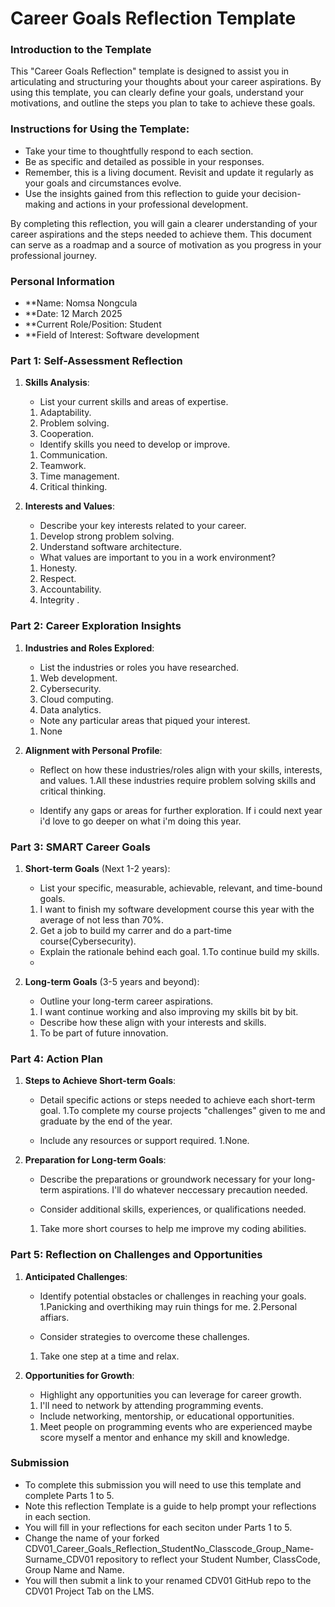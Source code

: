 
# Career Goals Reflection Template

### Introduction to the Template

This "Career Goals Reflection" template is designed to assist you in articulating and structuring your thoughts about your career aspirations. By using this template, you can clearly define your goals, understand your motivations, and outline the steps you plan to take to achieve these goals.

### Instructions for Using the Template:

- Take your time to thoughtfully respond to each section.
- Be as specific and detailed as possible in your responses.
- Remember, this is a living document. Revisit and update it regularly as your goals and circumstances evolve.
- Use the insights gained from this reflection to guide your decision-making and actions in your professional development.

By completing this reflection, you will gain a clearer understanding of your career aspirations and the steps needed to achieve them. This document can serve as a roadmap and a source of motivation as you progress in your professional journey.

### Personal Information

- **Name: Nomsa Nongcula
- **Date: 12 March 2025
- **Current Role/Position: Student
- **Field of Interest: Software development

### Part 1: Self-Assessment Reflection

1. **Skills Analysis**:
    
    - List your current skills and areas of expertise.
    1. Adaptability.
    2. Problem solving.
    3. Cooperation.
  
    - Identify skills you need to develop or improve.
    1. Communication.
    2. Teamwork.
    3. Time management.
    4. Critical thinking.
     
2. **Interests and Values**:
    
    - Describe your key interests related to your career.
    1. Develop strong problem solving.
    2. Understand software architecture.
      
    - What values are important to you in a work environment?
    1. Honesty.
    2. Respect.
    3. Accountability.
    4. Integrity .

### Part 2: Career Exploration Insights

1. **Industries and Roles Explored**:
    
    - List the industries or roles you have researched.
    1. Web development.
    2. Cybersecurity.
    3. Cloud computing.
    4. Data analytics. 
    - Note any particular areas that piqued your interest.
   1.  None
2. **Alignment with Personal Profile**:
    
    - Reflect on how these industries/roles align with your skills, interests, and values.
    1.All these industries require problem solving skills and  critical thinking.

    - Identify any gaps or areas for further exploration.
    If i could next year i'd love to go deeper on what i'm doing this year. 

### Part 3: SMART Career Goals

1. **Short-term Goals** (Next 1-2 years):
    
    - List your specific, measurable, achievable, relevant, and time-bound goals.
    1. I want to finish my software development course this year with the average of not less than 70%.
    2. Get a job to build my carrer and do a part-time course(Cybersecurity).
     
    - Explain the rationale behind each goal.
    1.To continue build my skills. 
    - 
2. **Long-term Goals** (3-5 years and beyond):
    
    - Outline your long-term career aspirations.
    1. I want continue working and also improving my skills bit by bit. 
    
    - Describe how these align with your interests and skills.
    1. To be part of future innovation. 

### Part 4: Action Plan

1. **Steps to Achieve Short-term Goals**:
    
    - Detail specific actions or steps needed to achieve each short-term goal.
    1.To complete my course projects "challenges" given to me and graduate by the end of the year.

    - Include any resources or support required.
    1.None. 
2. **Preparation for Long-term Goals**:
    
    - Describe the preparations or groundwork necessary for your long-term aspirations.
    I'll do whatever neccessary precaution needed.

    - Consider additional skills, experiences, or qualifications needed.
    1. Take more short courses to help me improve my coding abilities.

### Part 5: Reflection on Challenges and Opportunities

1. **Anticipated Challenges**:
    
    - Identify potential obstacles or challenges in reaching your goals.
    1.Panicking and overthiking may ruin things for me.
    2.Personal affiars.

    - Consider strategies to overcome these challenges.
    1. Take one step at a time and relax.
      
2. **Opportunities for Growth**:
    
    - Highlight any opportunities you can leverage for career growth.
    1. I'll need to network by attending programming events.

    - Include networking, mentorship, or educational opportunities.
   1. Meet people on programming events who are experienced maybe score myself a mentor and enhance my skill and knowledge.

### Submission

- To complete this submission you will need to use this template and complete Parts 1 to 5.
- Note this reflection Template is a guide to help prompt your reflections in each section.
- You will fill in your reflections for each seciton under Parts 1 to 5.
- Change the name of your forked CDV01_Career_Goals_Reflection_StudentNo_Classcode_Group_Name-Surname_CDV01 repository to reflect your Student Number, ClassCode, Group Name and Name.
- You will then submit a link to your renamed CDV01 GitHub repo to the CDV01 Project Tab on the LMS.





